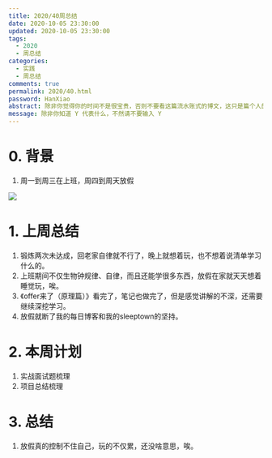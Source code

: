 ```yaml
---
title: 2020/40周总结
date: 2020-10-05 23:30:00
updated: 2020-10-05 23:30:00
tags:
  - 2020
  - 周总结
categories: 
  - 实践
  - 周总结
comments: true
permalink: 2020/40.html  
password: HanXiao
abstract: 除非你觉得你的时间不是很宝贵，否则不要看这篇流水账式的博文，这只是篇个人的工作的学习一个总结而已，没有包含任何的技术细节
message: 除非你知道 Y 代表什么，不然请不要输入 Y
---
```



# 0. 背景

1. 周一到周三在上班，周四到周天放假

<!--more-->

![][0]

# 1. 上周总结

1. 锻炼两次未达成，回老家自律就不行了，晚上就想着玩，也不想着说清单学习什么的。
2. 上班期间不仅生物钟规律、自律，而且还能学很多东西，放假在家就天天想着睡觉玩，唉。
3. 《offer来了（原理篇）》看完了，笔记也做完了，但是感觉讲解的不深，还需要继续深挖学习。
4. 放假就断了我的每日博客和我的sleeptown的坚持。

# 2. 本周计划

1. 实战面试题梳理
2. 项目总结梳理

# 3. 总结

1. 放假真的控制不住自己，玩的不仅累，还没啥意思，唉。

[0]: https://leran2deeplearnjavawebtech.oss-cn-beijing.aliyuncs.com/background/2020-10-05%E6%B2%89%E9%BB%98%E7%9A%84%E7%9C%9F%E7%9B%B8.jpg